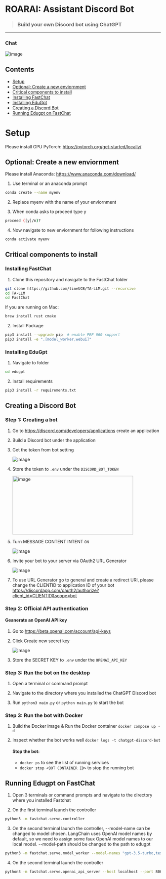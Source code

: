 # ROARAI: Assistant Discord Bot

> ### Build your own Discord bot using ChatGPT

---

### Chat

![image](https://user-images.githubusercontent.com/89479282/206497774-47d960cd-1aeb-4fba-9af5-1f9d6ff41f00.gif)

## Contents
- [Setup](#setup)
- [Optional: Create a new enviornment](#optional-create-a-new-enviornment)
- [Critical components to install](#critical-components-to-instal)
- [Installing FastChat](#installing-fastChat)
- [Installing EduGpt](#installing-eduGpt)
- [Creating a Discord Bot](#creating-a-discord-bot)
- [Running Edugpt on FastChat](#running-edugpt-on-fastchat)

# Setup

Please install GPU PyTorch: https://pytorch.org/get-started/locally/

## Optional: Create a new enviornment

Please install Anaconda: https://www.anaconda.com/download/

1. Use terminal or an anaconda prompt
```bash
conda create --name myenv
```

2. Replace myenv with the name of your enviornment
  
3. When conda asks to proceed type y
```bash
proceed ([y]/n)?
```

4. Now navigate to new enviornment for following instructions
```bash
conda activate myenv
```

## Critical components to install

### Installing FastChat

1. Clone this repository and navigate to the FastChat folder
```bash
git clone https://github.com/lineUCB/TA-LLM.git --recursive
cd TA-LLM
cd FastChat
```

If you are running on Mac:
```bash
brew install rust cmake
```

2. Install Package
```bash
pip3 install --upgrade pip  # enable PEP 660 support
pip3 install -e ".[model_worker,webui]"
```

### Installing EduGpt

1. Navigate to folder
```bash 
cd edugpt
```

2. Install requirements
```bash 
pip3 install -r requirements.txt
```

## Creating a Discord Bot

### Step 1: Creating a bot

1. Go to https://discord.com/developers/applications create an application
  
2. Build a Discord bot under the application
  
3. Get the token from bot setting

   ![image](https://user-images.githubusercontent.com/89479282/205949161-4b508c6d-19a7-49b6-b8ed-7525ddbef430.png)
   
5. Store the token to `.env` under the `DISCORD_BOT_TOKEN`

   <img height="190" width="390" alt="image" src="https://user-images.githubusercontent.com/89479282/222661803-a7537ca7-88ae-4e66-9bec-384f3e83e6bd.png">

6. Turn MESSAGE CONTENT INTENT `ON`

   ![image](https://user-images.githubusercontent.com/89479282/205949323-4354bd7d-9bb9-4f4b-a87e-deb9933a89b5.png)

7. Invite your bot to your server via OAuth2 URL Generator

   ![image](https://user-images.githubusercontent.com/89479282/205949600-0c7ddb40-7e82-47a0-b59a-b089f929d177.png)

8. To use URL Generator go to general and create a redirect URI, please change the CLIENTID to application ID of your bot
https://discordapp.com/oauth2/authorize?client_id=CLIENTID&scope=bot


### Step 2: Official API authentication

#### Geanerate an OpenAI API key
1. Go to https://beta.openai.com/account/api-keys

2. Click Create new secret key

   ![image](https://user-images.githubusercontent.com/89479282/207970699-2e0cb671-8636-4e27-b1f3-b75d6db9b57e.PNG)

3. Store the SECRET KEY to `.env` under the `OPENAI_API_KEY`

### Step 3: Run the bot on the desktop

1. Open a terminal or command prompt

2. Navigate to the directory where you installed the ChatGPT Discord bot

3. Run `python3 main.py` or `python main.py` to start the bot
   

### Step 3: Run the bot with Docker

1. Build the Docker image & Run the Docker container `docker compose up -d`

2. Inspect whether the bot works well `docker logs -t chatgpt-discord-bot`

   #### Stop the bot:

   * `docker ps` to see the list of running services
   * `docker stop <BOT CONTAINER ID>` to stop the running bot

## Running Edugpt on FastChat

1. Open 3 terminals or command prompts and navigate to the directory where you installed Fastchat
   
2. On the first terminal launch the controller
```bash 
python3 -m fastchat.serve.controller
```

3. On the second terminal launch the controller, --model-name can be changed to model chosen. LangChain uses OpenAI model names by default, so we need to assign some faux OpenAI model names to our local model. --model-path should be changed to the path to edugpt
```bash 
python3 -m fastchat.serve.model_worker --model-names "gpt-3.5-turbo,text-davinci-003,text-embedding-ada-002" --model-path lmsys/vicuna-7b-v1.5
```

4. On the second terminal launch the controller
```bash 
python3 -m fastchat.serve.openai_api_server --host localhost --port 8000
```

